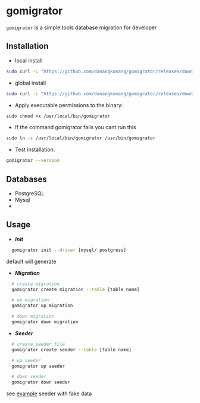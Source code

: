 # gomigrator

`gomigrator` is a simple tools database migration for developer

## Installation
 
  - local install

  ```bash
  sudo curl -L "https://github.com/danangkonang/gomigrator/releases/download/0.0.9/gomigrator" -o gomigrator && sudo chmod +x gomigrator
  ```

  - global install

  ```bash
  sudo curl -L "https://github.com/danangkonang/gomigrator/releases/download/0.0.9/gomigrator" -o /usr/local/bin/gomigrator
  ```

  - Apply executable permissions to the binary:
  ```bash
  sudo chmod +x /usr/local/bin/gomigrator
  ```

  -  If the command gomigrator fails you cant run this
  ```bash
  sudo ln -s /usr/local/bin/gomigrator /usr/bin/gomigrator
  ```

  - Test installation.
  ```bash
  gomigrator --version
  ```

## Databases

* PostgreSQL
* Mysql
* 

## Usage
- ***Init***

```bash
  gomigrator init --driver [mysql/ postgress]
```
 default will generate

- ***Migration***

```bash
  # create migration
  gomigrator create migration --table [table name]

  # up migration
  gomigrator up migration

  # down migration
  gomigrator down migration
```

- ***Seeder***

```bash
  # create seeder file
  gomigrator create seeder --table [table name]

  # up seeder
  gomigrator up seeder

  # down seeder
  gomigrator down seeder
```

see [example](https://github.com/danangkonang/gomigrator/blob/master/EXAMPLE.md) seeder with fake data
